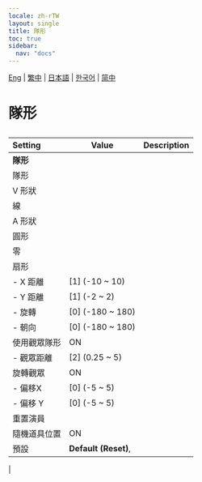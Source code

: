 ```yaml
---
locale: zh-rTW
layout: single
title: 隊形
toc: true
sidebar:
  nav: "docs"
---
```

[Eng](/dancexr/menu/2025.4/actors/formation) | [繁中](/tw/dancexr/menu/2025.4/actors/formation) | [日本語](/jp/dancexr/menu/2025.4/actors/formation) | [한국어](/kr/dancexr/menu/2025.4/actors/formation) | [简中](/zh/dancexr/menu/2025.4/actors/formation)

# 隊形

## 

| Setting | Value | Description |
| :--- | --- | :--- |
|**隊形** | | 
| 隊形 || 
| V 形狀 || 
| 線 || 
| A 形狀 || 
| 圓形 || 
| 零 || 
| 扇形 || 
|- X 距離| [1] (-10 ~ 10) | 
|- Y 距離| [1] (-2 ~ 2) | 
|- 旋轉| [0] (-180 ~ 180) | 
|- 朝向| [0] (-180 ~ 180) | 
| 使用觀眾隊形 | ON | 
|- 觀眾距離| [2] (0.25 ~ 5) | 
| 旋轉觀眾 | ON | 
|- 偏移X| [0] (-5 ~ 5) | 
|- 偏移 Y| [0] (-5 ~ 5) | 
| 重置演員 || 
| 隨機道具位置 | ON | 
| 預設 |  **Default (Reset)**,  |  |
|
